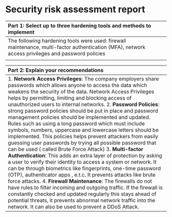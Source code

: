 # Security risk assessment report 

| Part 1: Select up to three hardening tools and methods to implement |  |
| :---- | ----- |
| The following hardening tools were used: firewall maintenance, multi-factor authentication (MFA), network access privileges and password policies |  |
|  |  |

| Part 2: Explain your recommendations |
| :---- |
| 1\. **Network Access Privileges**: The company employers share passwords which allows anyone to access the data which weakens the security of the data. Network Access Privileges helps by permitting, limiting and blocking access of unauthorized users to internal networks.  2\. **Password Policies**: strong password policies should be put in place and password management policies should be implemented and updated. Rules such as using a long password which must include symbols, numbers, uppercase and lowercase letters should be implemented. This policies helps prevent attackers from easily guessing user passwords by trying all possible password that can be used ( called Brute Force Attack) 3\. **Multi-factor Authentication**: This adds an extra layer of protection by asking a user to verify their identity to access a system or network. It can be through biometrics like fingerprints, one-time password (OTP), authenticator apps , e.t.c. It prevents attacks like brute force attacks. 4\. **Firewall Maintenance**: The firewalls do not have rules to filter incoming and outgoing traffic. If the firewall is constantly checked and updated regularly this stays ahead of potential threats, it prevents abnormal network traffic into the network. It can also be used to prevent a DDoS Attack.  |

